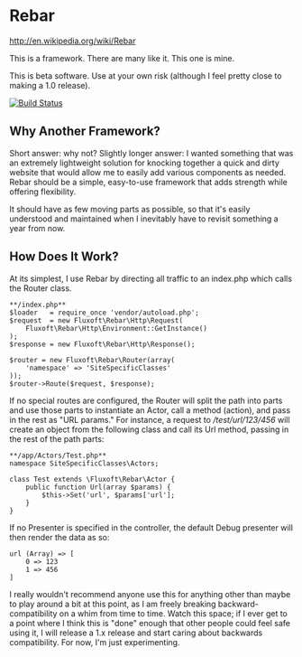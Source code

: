 Rebar
=====
http://en.wikipedia.org/wiki/Rebar

This is a framework. There are many like it. This one is mine.

This is beta software. Use at your own risk (although I feel pretty close to making a 1.0 release).

[![Build Status](https://travis-ci.org/fluxoft/rebar.svg?branch=master)](https://travis-ci.org/fluxoft/rebar)

Why Another Framework?
----------------------
Short answer: why not? Slightly longer answer: I wanted something that was an extremely lightweight solution
for knocking together a quick and dirty website that would allow me to easily add various components as
needed. Rebar should be a simple, easy-to-use framework that adds strength while offering flexibility.

It should have as few moving parts as possible, so that it's easily understood and maintained when I 
inevitably have to revisit something a year from now.

How Does It Work?
-----------------
At its simplest, I use Rebar by directing all traffic to an index.php which calls the Router class.

```
**/index.php**
$loader   = require_once 'vendor/autoload.php';
$request  = new Fluxoft\Rebar\Http\Request(
	Fluxoft\Rebar\Http\Environment::GetInstance()
);
$response = new Fluxoft\Rebar\Http\Response();

$router = new Fluxoft\Rebar\Router(array(
	'namespace' => 'SiteSpecificClasses'
));
$router->Route($request, $response);
```

If no special routes are configured, the Router will split the path into parts and use those parts to instantiate an
Actor, call a method (action), and pass in the rest as "URL params."  For instance, a request to _/test/url/123/456_
will create an object from the following class and call its Url method, passing in the rest of the path parts:

```
**/app/Actors/Test.php**
namespace SiteSpecificClasses\Actors;

class Test extends \Fluxoft\Rebar\Actor {
    public function Url(array $params) {
        $this->Set('url', $params['url'];
    }
}
```

If no Presenter is specified in the controller, the default Debug presenter will then render the data as so:

```
url (Array) => [
    0 => 123
    1 => 456
]
```

I really wouldn't recommend anyone use this for anything other than maybe to play around a bit at this
point, as I am freely breaking backward-compatibility on a whim from time to time. Watch this space; if
I ever get to a point where I think this is "done" enough that other people could feel safe using it, I
will release a 1.x release and start caring about backwards compatibility. For now, I'm just experimenting.
